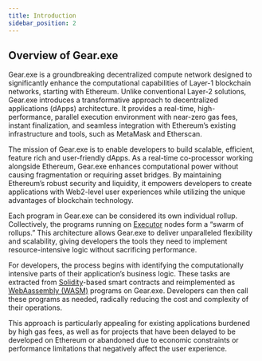 ```yaml
---
title: Introduction
sidebar_position: 2
---
```


## Overview of Gear.exe

Gear.exe is a groundbreaking decentralized 	compute network designed to significantly enhance the computational capabilities of Layer-1 blockchain networks, starting with Ethereum. Unlike conventional Layer-2 solutions, Gear.exe introduces a transformative approach to decentralized applications (dApps) architecture. It provides a real-time, high-performance, parallel execution environment with near-zero gas fees, instant finalization, and seamless integration with Ethereum’s existing infrastructure and tools, such as MetaMask and Etherscan.

The mission of Gear.exe is to enable developers to build scalable, efficient, feature rich and user-friendly dApps. As a real-time co-processor working alongside Ethereum, Gear.exe enhances computational power without causing fragmentation or requiring asset bridges. By maintaining Ethereum’s robust security and liquidity, it empowers developers to create applications with Web2-level user experiences while utilizing the unique advantages of blockchain technology.

Each program in Gear.exe can be considered its own individual rollup. Collectively, the programs running on [Executor](/docs/glossary.md#executor) nodes form a “swarm of rollups.” This architecture allows Gear.exe to deliver unparalleled flexibility and scalability, giving developers the tools they need to implement resource-intensive logic without sacrificing performance.

For developers, the process begins with identifying the computationally intensive parts of their application’s business logic. These tasks are extracted from [Solidity](/docs/glossary.md#solidity)-based smart contracts and reimplemented as [WebAassembly (WASM)](/docs/glossary.md#wasm-webassembly) programs on Gear.exe. Developers can then call these programs as needed, radically reducing the cost and complexity of their operations. 

This approach is particularly appealing for existing applications burdened by high gas fees, as well as for projects that have been delayed to be developed on Ethereum or abandoned due to economic constraints or performance limitations that negatively affect the user experience.
